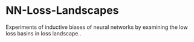 # NN-Loss-Landscapes
Experiments of inductive biases of neural networks by examining the low loss basins in loss landscape..
